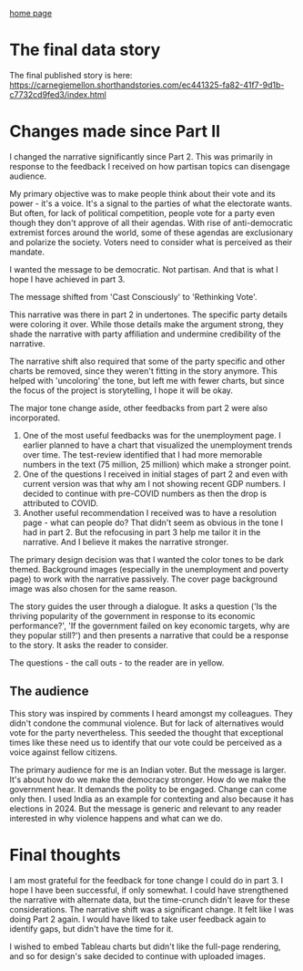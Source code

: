 [home page](https://gsam95.github.io/Data-Stories/) 

# The final data story
The final published story is here: https://carnegiemellon.shorthandstories.com/ec441325-fa82-41f7-9d1b-c7732cd9fed3/index.html


# Changes made since Part II
I changed the narrative significantly since Part 2. This was primarily in response to the feedback I received on how partisan topics can disengage audience. 

My primary objective was to make people think about their vote and its power - it's a voice. It's a signal to the parties of what the electorate wants. But often, for lack of political competition, people vote for a party even though they don't approve of all their agendas. With rise of anti-democratic extremist forces around the world, some of these agendas are exclusionary and polarize the society. Voters need to consider what is perceived as their mandate.

I wanted the message to be democratic. Not partisan. And that is what I hope I have achieved in part 3.

The message shifted from 'Cast Consciously' to 'Rethinking Vote'.

This narrative was there in part 2 in undertones. The specific party details were coloring it over. While those details make the argument strong, they shade the narrative with party affiliation and undermine credibility of the narrative. 

The narrative shift also required that some of the party specific and other charts be removed, since they weren't fitting in the story anymore. This helped with 'uncoloring' the tone, but left me with fewer charts, but since the focus of the project is storytelling, I hope it will be okay.

The major tone change aside, other feedbacks from part 2 were also incorporated.

1. One of the most useful feedbacks was for the unemployment page. I earlier planned to have a chart that visualized the unemployment trends over time. The test-review identified that I had more memorable numbers in the text (75 million, 25 million) which make a stronger point.
2. One of the questions I received in initial stages of part 2 and even with current version was that why am I not showing recent GDP numbers. I decided to continue with pre-COVID numbers as then the drop is attributed to COVID.
3. Another useful recommendation I received was to have a resolution page - what can people do? That didn't seem as obvious in the tone I had in part 2. But the refocusing in part 3 help me tailor it in the narrative. And I believe it makes the narrative stronger.

The primary design decision was that I wanted the color tones to be dark themed. Background images (especially in the unemployment and poverty page) to work with the narrative passively. The cover page background image was also chosen for the same reason.

The story guides the user through a dialogue. It asks a question ('Is the thriving popularity of the government in response to its economic performance?', 'If the government failed on key economic targets, why are they popular still?') and then presents a narrative that could be a response to the story. It asks the reader to consider.

The questions - the call outs - to the reader are in yellow.

   
## The audience
This story was inspired by comments I heard amongst my colleagues. They didn't condone the communal violence. But for lack of alternatives would vote for the party nevertheless. This seeded the thought that exceptional times like these need us to identify that our vote could be perceived as a voice against fellow citizens.

The primary audience for me is an Indian voter. But the message is larger. It's about how do we make the democracy stronger. How do we make the government hear. It demands the polity to be engaged. Change can come only then. I used India as an example for contexting and also because it has elections in 2024. But the message is generic and relevant to any reader interested in why violence happens and what can we do.


# Final thoughts
I am most grateful for the feedback for tone change I could do in part 3. I hope I have been successful, if only somewhat.
I could have strengthened the narrative with alternate data, but the time-crunch didn't leave for these considerations.
The narrative shift was a significant change. It felt like I was doing Part 2 again. I would have liked to take user feedback again to identify gaps, but didn't have the time for it.

I wished to embed Tableau charts but didn't like the full-page rendering, and so for design's sake decided to continue with uploaded images.


